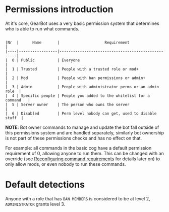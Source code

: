 # Permissions introduction
At it's core, GearBot uses a very basic permission system that determines who is able to run what commands.

```

|Nr  |      Name       |                    Requirement                    |
|----|-----------------|---------------------------------------------------|
|  0 | Public          | Everyone                                          |
|  1 | Trusted         | People with a trusted role or mod+                |
|  2 | Mod             | People with ban permissions or admin+             |
|  3 | Admin           | People with administrator perms or an admin role  |
|  4 | Specific people | People you added to the whitelist for a command   |
|  5 | Server owner    | The person who owns the server                    |
|  6 | Disabled        | Perm level nobody can get, used to disable stuff  |
```
**NOTE**: Bot owner commands to manage and update the bot fall outside of this permissions system and are handled separately, similarly bot ownership is not part of these permissions checks and has no effect on that. 

For example: all commands in the basic cog have a default permission requirement of 0, allowing anyone to run them. This can be changed with an override (see [Reconfiguring command requirements](../command_requirements) for details later on) to only allow mods, or even nobody to run these commands.

# Default detections
Anyone with a role that has ``BAN MEMBERS`` is considered to be at level 2, ``ADMINISTRATOR`` grants level 3.